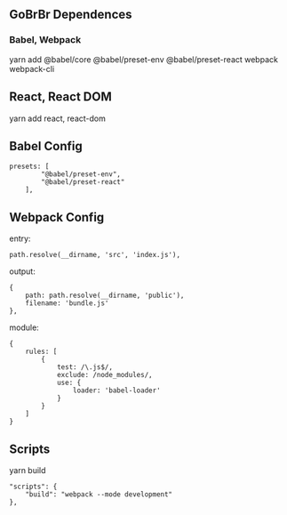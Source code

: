 ## GoBrBr Dependences

### Babel, Webpack

yarn add @babel/core @babel/preset-env @babel/preset-react webpack webpack-cli

## React, React DOM

yarn add react, react-dom

## Babel Config

    presets: [
            "@babel/preset-env",
            "@babel/preset-react"
        ],

## Webpack Config

entry: 

    path.resolve(__dirname, 'src', 'index.js'),

output:

    {
        path: path.resolve(__dirname, 'public'),
        filename: 'bundle.js'
    },

module: 

    { 
        rules: [
            {
                test: /\.js$/,
                exclude: /node_modules/,
                use: {
                    loader: 'babel-loader'
                }
            }
        ]
    }

## Scripts

yarn build

    "scripts": {
        "build": "webpack --mode development"
    },
